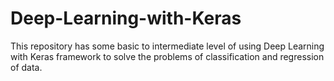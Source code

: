 # Deep-Learning-with-Keras

This repository has some basic to intermediate level of using Deep Learning with Keras framework to solve the problems of classification and regression of data.

